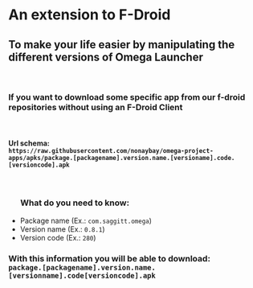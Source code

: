 <h1>An extension to F-Droid</h1>
<h2>To make your life easier by manipulating the different versions of Omega Launcher</h2>
<br>
<h3>If you want to download some specific app from our f-droid repositories without using an F-Droid Client</h3>
<br>
<h4>Url schema:<br><code>https://raw.githubusercontent.com/nonaybay/omega-project-apps/apks/package.[packagename].version.name.[versioname].code.[versioncode].apk</code></h4>
<br>
<ul>
    <h3>What do you need to know:</h3>
    <li>Package name (Ex.: <code>com.saggitt.omega</code>)</li>
    <li>Version name (Ex.: <code>0.8.1</code>)</li>
    <li>Version code (Ex.: <code>280</code>)</li>
</ul>

<h3>With this information you will be able to download:<br><code>package.[packagename].version.name.[versionname].code[versioncode].apk</code></h3>